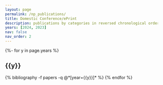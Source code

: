 ```yaml
---
layout: page
permalink: /np_publications/
title: Domestic Conference/ePrint
description: publications by categories in reversed chronological order. generated by jekyll-scholar.
years: [2024, 2023]
nav: false
nav_order: 2
---
```

<!-- _pages/np_publications.md -->
<div class="publications">
  
{%- for y in page.years %}
  <h2 class="year">{{y}}</h2>
  {% bibliography -f papers -q @*[year={{y}}]* %}
{% endfor %}
</div>
